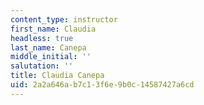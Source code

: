```yaml
---
content_type: instructor
first_name: Claudia
headless: true
last_name: Canepa
middle_initial: ''
salutation: ''
title: Claudia Canepa
uid: 2a2a646a-b7c1-3f6e-9b0c-14587427a6cd
---
```

